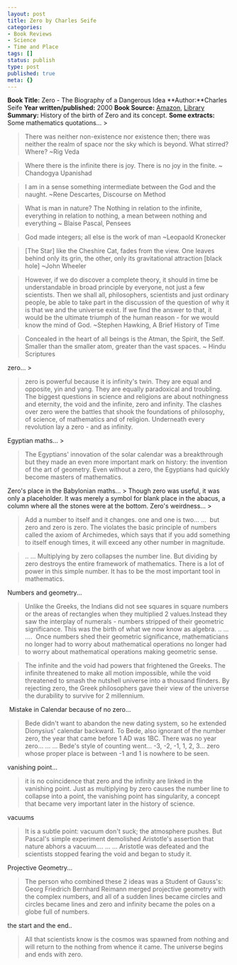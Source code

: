 ```yaml
---
layout: post
title: Zero by Charles Seife
categories:
- Book Reviews
- Science
- Time and Place
tags: []
status: publish
type: post
published: true
meta: {}
---
```

**Book Title:** Zero - The Biography of a Dangerous Idea **Author:**Charles Seife **Year written/published:** 2000 **Book Source:** [Amazon](http://www.amazon.com/ZERO-BIOGRAPHY-DANGEROUS-Charles-Seife/dp/0285635867/ref=sr_1_5/105-4294929-8238850?ie=UTF8&s=books&qid=1183888754&sr=8-5), [Library](http://vistaweb.nlb.gov.sg/cgi-bin/cw_cgi?fullRecord+6520+3002+9558684+1+0) **Summary:** History of the birth of Zero and its concept. **Some extracts:** Some mathematics quotations... >  

> There was neither non-existence nor existence then; there was neither the realm of space nor the sky which is beyond. What stirred? Where? ~Rig Veda 

> Where there is the infinite there is joy. There is no joy in the finite. ~ Chandogya Upanishad

> I am in a sense something intermediate between the God and the naught. ~Rene Descartes, Discourse on Method

> What is man in nature? The Nothing in relation to the infinite, everything in relation to nothing, a mean between nothing and everything ~ Blaise Pascal, Pensees

> God made integers; all else is the work of man ~Leopaold Kronecker

> [The Star] like the Cheshire Cat, fades from the view. One leaves behind only its grin, the other, only its gravitational attraction [black hole] ~John Wheeler

> However, if we do discover a complete theory, it should in time be understandable in broad principle by everyone, not just a few scientists. Then we shall all, philosophers, scientists and just ordinary people, be able to take part in the discussion of the question of why it is that we and the universe exist. If we find the answer to that, it would be the ultimate triumph of the human reason - for we would know the mind of God. ~Stephen Hawking, A Brief History of Time

> Concealed in the heart of all beings is the Atman, the Spirit, the Self. Smaller than the smaller atom, greater than the vast spaces. ~ Hindu Scriptures

zero... >  

> zero is powerful because it is infinity's twin. They are equal and opposite, yin and yang. They are equally paradoxical and troubling. The biggest questions in science and religions are about nothingness and eternity, the void and the infinite, zero and infinity. The clashes over zero were the battles that shook the foundations of philosophy, of science, of mathematics and of religion. Underneath every revolution lay a zero - and as infinity.

Egyptian maths... >  

> The Egyptians' innovation of the solar calendar was a breakthrough but they made an even more important mark on history: the invention of the art of geometry. Even without a zero, the Egyptians had quickly become masters of mathematics.

Zero's place in the Babylonian maths... > Though zero was useful, it was only a placeholder. It was merely a symbol for blank place in the abacus, a column where all the stones were at the bottom.
Zero's weirdness... >  

> Add a number to itself and it changes. one and one is two... ...  but zero and zero is zero. The violates the basic principle of numbers called the axiom of Archimedes, which says that if you add something to itself enough times, it will exceed any other number in magnitude.

> .. ... Multiplying by zero collapses the number line. But dividing by zero destroys the entire framework of mathematics. There is a lot of power in this simple number. It has to be the most important tool in mathematics.

Numbers and geometry...

>  

> Unlike the Greeks, the Indians did not see squares in square numbers or the areas of rectangles when they multiplied 2 values.Instead they saw the interplay of numerals - numbers stripped of their geometric significance. This was the birth of what we now know as algebra. .. ... ....  Once numbers shed their geometric significance, mathematicians no longer had to worry about mathematical operations no longer had to worry about mathematical operations making geometric sense.

> The infinite and the void had powers that frightened the Greeks. The infinite threatened to make all motion impossible, while the void threatened to smash the nutshell universe into a thousand flinders. By rejecting zero, the Greek philosophers gave their view of the universe the durability to survive for 2 millennium.

 Mistake in Calendar because of no zero...

>  

> Bede didn't want to abandon the new dating system, so he extended Dionysius' calendar backward. To Bede, also ignorant of the number zero, the year that came before 1 AD was 1BC. There was no year zero... ... ... Bede's style of counting went... -3, -2, -1, 1, 2, 3... zero whose proper place is between -1 and 1 is nowhere to be seen.

vanishing point...

>  

> it is no coincidence that zero and the infinity are linked in the vanishing point. Just as multiplying by zero causes the number line to collapse into a point, the vanishing point has singularity, a concept that became very important later in the history of science.

vacuums

>  

> It is a subtle point: vacuum don't suck; the atmosphere pushes. But Pascal's simple experiment demolished Aristotle's assertion that nature abhors a vacuum.... ... ... Aristotle was defeated and the scientists stopped fearing the void and began to study it.

Projective Geometry...

>  

> The person who combined these 2 ideas was a Student of Gauss's: Georg Friedrich Bernhard Reimann merged projective geometry with the complex numbers, and all of a sudden lines became circles and circles became lines and zero and infinity became the poles on a globe full of numbers.     

the start and the end..

>  

> All that scientists know is the cosmos was spawned from nothing and will return to the nothing from whence it came. The universe begins and ends with zero.

